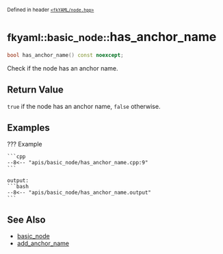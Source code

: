 <small>Defined in header [`<fkYAML/node.hpp>`](https://github.com/fktn-k/fkYAML/blob/develop/include/fkYAML/node.hpp)</small>

# <small>fkyaml::basic_node::</small>has_anchor_name

```cpp
bool has_anchor_name() const noexcept;
```

Check if the node has an anchor name.  

## **Return Value**

`true` if the node has an anchor name, `false` otherwise.  

## **Examples**

??? Example

    ```cpp
    --8<-- "apis/basic_node/has_anchor_name.cpp:9"
    ```

    output:
    ```bash
    --8<-- "apis/basic_node/has_anchor_name.output"
    ```

## **See Also**

* [basic_node](index.md)
* [add_anchor_name](add_anchor_name.md)
